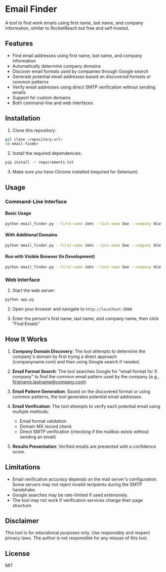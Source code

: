 # Email Finder

A tool to find work emails using first name, last name, and company information, similar to RocketReach but free and self-hosted.

## Features

- Find email addresses using first name, last name, and company information
- Automatically determine company domains
- Discover email formats used by companies through Google search
- Generate potential email addresses based on discovered formats or common patterns
- Verify email addresses using direct SMTP verification without sending emails
- Support for custom domains
- Both command-line and web interfaces

## Installation

1. Clone this repository:
```bash
git clone <repository-url>
cd email-finder
```

2. Install the required dependencies:
```bash
pip install -r requirements.txt
```

3. Make sure you have Chrome installed (required for Selenium).

## Usage

### Command-Line Interface

#### Basic Usage

```bash
python email_finder.py --first-name John --last-name Doe --company XCompany
```

#### With Additional Domains

```bash
python email_finder.py --first-name John --last-name Doe --company XCompany --domains gmail.com otherdomain.com
```

#### Run with Visible Browser (In Development)

```bash
python email_finder.py --first-name John --last-name Doe --company XCompany --no-headless
```

### Web Interface

1. Start the web server:
```bash
python app.py
```

2. Open your browser and navigate to `http://localhost:5000`

3. Enter the person's first name, last name, and company name, then click "Find Emails"

## How It Works

1. **Company Domain Discovery**: The tool attempts to determine the company's domain by first trying a direct approach (companyname.com) and then using Google search if needed.

2. **Email Format Search**: The tool searches Google for "email format for X company" to find the common email pattern used by the company (e.g., firstname.lastname@company.com).

3. **Email Pattern Generation**: Based on the discovered format or using common patterns, the tool generates potential email addresses.

4. **Email Verification**: The tool attempts to verify each potential email using multiple methods:
   - Email format validation
   - Domain MX record check
   - Direct SMTP verification (checking if the mailbox exists without sending an email)

5. **Results Presentation**: Verified emails are presented with a confidence score.

## Limitations

- Email verification accuracy depends on the mail server's configuration. Some servers may not reject invalid recipients during the SMTP handshake.
- Google searches may be rate-limited if used extensively.
- The tool may not work if verification services change their page structure.

## Disclaimer

This tool is for educational purposes only. Use responsibly and respect privacy laws. The author is not responsible for any misuse of this tool.

## License

MIT
